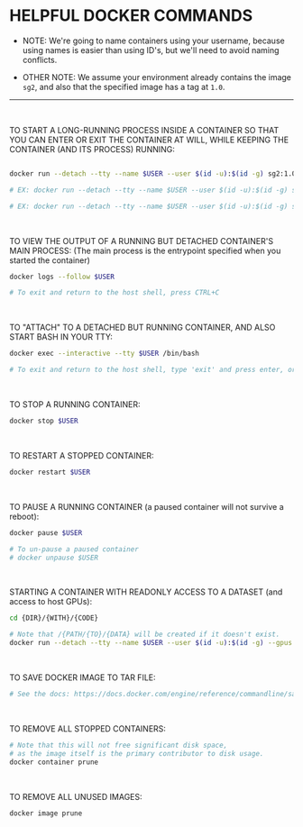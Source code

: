 # HELPFUL DOCKER COMMANDS

- NOTE: We're going to name containers using your username, because using names is easier than using ID's, but we'll need to avoid naming conflicts.

- OTHER NOTE: We assume your environment already contains the image ```sg2```, and also that the specified image has a tag at ```1.0```.


<hr>
<br>

TO START A LONG-RUNNING PROCESS INSIDE A CONTAINER SO THAT YOU CAN ENTER OR EXIT THE CONTAINER AT WILL, WHILE KEEPING THE CONTAINER (AND ITS PROCESS) RUNNING:
``` bash

docker run --detach --tty --name $USER --user $(id -u):$(id -g) sg2:1.0 {LONG}/{RUNNING}/{PROCESS}

# EX: docker run --detach --tty --name $USER --user $(id -u):$(id -g) sg2:1.0 python3 /src/some_script.py

# EX: docker run --detach --tty --name $USER --user $(id -u):$(id -g) sg2:1.0 bash -c 'echo "Process started." && echo "Sleeping..." && sleep 300'

```

<br>

TO VIEW THE OUTPUT OF A RUNNING BUT DETACHED CONTAINER'S MAIN PROCESS:
(The main process is the entrypoint specified when you started the container)
``` bash
docker logs --follow $USER

# To exit and return to the host shell, press CTRL+C
```

<br>

TO "ATTACH" TO A DETACHED BUT RUNNING CONTAINER, AND ALSO START BASH IN YOUR TTY:
``` bash
docker exec --interactive --tty $USER /bin/bash

# To exit and return to the host shell, type 'exit' and press enter, or press CTRL+C
```

<br>

TO STOP A RUNNING CONTAINER:
``` bash
docker stop $USER
```

<br>

TO RESTART A STOPPED CONTAINER:
``` bash
docker restart $USER
```

<br>

TO PAUSE A RUNNING CONTAINER (a paused container will not survive a reboot):
``` bash
docker pause $USER

# To un-pause a paused container
# docker unpause $USER
```

<br>

STARTING A CONTAINER WITH READONLY ACCESS TO A DATASET (and access to host GPUs):
``` bash
cd {DIR}/{WITH}/{CODE}

# Note that /{PATH/{TO}/{DATA} will be created if it doesn't exist. 
docker run --detach --tty --name $USER --user $(id -u):$(id -g) --gpus all -v $(pwd):/src -v /{PATH/{TO}/{DATA}:/data:ro sg2:1.
```

<br>

TO SAVE DOCKER IMAGE TO TAR FILE:
``` bash
# See the docs: https://docs.docker.com/engine/reference/commandline/save/#description
```

<br>

TO REMOVE ALL STOPPED CONTAINERS:
``` bash
# Note that this will not free significant disk space, 
# as the image itself is the primary contributor to disk usage.
docker container prune
```

<br>

TO REMOVE ALL UNUSED IMAGES:
``` bash
docker image prune
```
